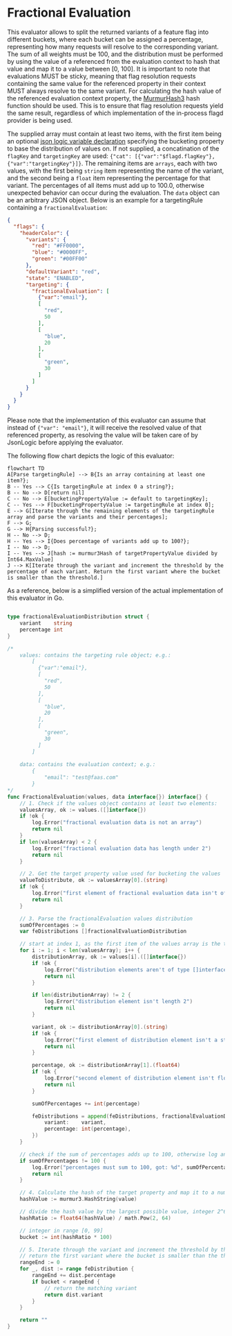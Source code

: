 # Fractional Evaluation

This evaluator allows to split the returned variants of a feature flag into different buckets,
where each bucket can be assigned a percentage, representing how many requests will resolve to the corresponding
variant. The sum of all weights must be 100, and the distribution must be performed by using the value of a referenced
from the evaluation context to hash that value and map it to a value between [0, 100]. It is important to note
that evaluations MUST be sticky, meaning that flag resolution requests containing the same value for the
referenced property in their context MUST always resolve to the same variant. For calculating the hash value of the
referenced evaluation context property, the [MurmurHash3](https://github.com/aappleby/smhasher/blob/master/src/MurmurHash3.cpp)
hash function should be used. This is to ensure that flag resolution requests yield the same result,
regardless of which implementation of the in-process flagd provider is being used.

The supplied array must contain at least two items, with the first item being an optional [json logic variable declaration](https://jsonlogic.com/operations.html#var)
specifying the bucketing property to base the distribution of values on. If not supplied, a concatination of the
`flagKey` and `targetingKey` are used: `{"cat": [{"var":"$flagd.flagKey"}, {"var":"targetingKey"}]}`.
The remaining items are `arrays`, each with two values, with the first being `string` item representing the name of the variant, and the
second being a `float` item representing the percentage for that variant. The percentages of all items must add up to
100.0, otherwise unexpected behavior can occur during the evaluation. The `data` object can be an arbitrary
JSON object. Below is an example for a targetingRule containing a `fractionalEvaluation`:

```json
{
  "flags": {
    "headerColor": {
      "variants": {
        "red": "#FF0000",
        "blue": "#0000FF",
        "green": "#00FF00"
      },
      "defaultVariant": "red",
      "state": "ENABLED",
      "targeting": {
        "fractionalEvaluation": [
          {"var":"email"},
          [
            "red",
            50
          ],
          [
            "blue",
            20
          ],
          [
            "green",
            30
          ]
        ]
      }
    }
  }
}
```

Please note that the implementation of this evaluator can assume that instead of `{"var": "email"}`, it will receive
the resolved value of that referenced property, as resolving the value will be taken care of by JsonLogic before
applying the evaluator.

The following flow chart depicts the logic of this evaluator:

```mermaid
flowchart TD
A[Parse targetingRule] --> B{Is an array containing at least one item?};
B -- Yes --> C{Is targetingRule at index 0 a string?};
B -- No --> D[return nil]
C -- No --> E[bucketingPropertyValue := default to targetingKey];
C -- Yes --> F[bucketingPropertyValue := targetingRule at index 0];
E --> G[Iterate through the remaining elements of the targetingRule array and parse the variants and their percentages];
F --> G;
G --> H{Parsing successful?};
H -- No --> D;
H -- Yes --> I{Does percentage of variants add up to 100?};
I -- No --> D;
I -- Yes --> J[hash := murmur3Hash of targetPropertyValue divided by Int64.MaxValue]
J --> K[Iterate through the variant and increment the threshold by the percentage of each variant. Return the first variant where the bucket is smaller than the threshold.]
```

As a reference, below is a simplified version of the actual implementation of this evaluator in Go.

```go

type fractionalEvaluationDistribution struct {
    variant    string
    percentage int
}

/*
    values: contains the targeting rule object; e.g.:
        [
          {"var":"email"},
          [
            "red",
            50
          ],
          [
            "blue",
            20
          ],
          [
            "green",
            30
          ]
        ]
    
    data: contains the evaluation context; e.g.:
        {
            "email": "test@faas.com"
        }
*/ 
func FractionalEvaluation(values, data interface{}) interface{} {
    // 1. Check if the values object contains at least two elements:
    valuesArray, ok := values.([]interface{})
    if !ok {
        log.Error("fractional evaluation data is not an array")
        return nil
    }
    if len(valuesArray) < 2 {
        log.Error("fractional evaluation data has length under 2")
        return nil
    }

    // 2. Get the target property value used for bucketing the values
    valueToDistribute, ok := valuesArray[0].(string)
    if !ok {
        log.Error("first element of fractional evaluation data isn't of type string")
        return nil
    }

    // 3. Parse the fractionalEvaluation values distribution
    sumOfPercentages := 0
    var feDistributions []fractionalEvaluationDistribution

    // start at index 1, as the first item of the values array is the target property
    for i := 1; i < len(valuesArray); i++ {
        distributionArray, ok := values[i].([]interface{})
        if !ok {
            log.Error("distribution elements aren't of type []interface{}")
            return nil
        }

        if len(distributionArray) != 2 {
            log.Error("distribution element isn't length 2")
            return nil
        }

        variant, ok := distributionArray[0].(string)
        if !ok {
            log.Error("first element of distribution element isn't a string")
            return nil
        }

        percentage, ok := distributionArray[1].(float64)
        if !ok {
            log.Error("second element of distribution element isn't float")
            return nil
        }

        sumOfPercentages += int(percentage)

        feDistributions = append(feDistributions, fractionalEvaluationDistribution{
            variant:    variant,
            percentage: int(percentage),
        })
    }

    // check if the sum of percentages adds up to 100, otherwise log an error
    if sumOfPercentages != 100 {
        log.Error("percentages must sum to 100, got: %d", sumOfPercentages)
        return nil
    }

    // 4. Calculate the hash of the target property and map it to a number between [0, 99]
    hashValue := murmur3.HashString(value)

    // divide the hash value by the largest possible value, integer 2^64
    hashRatio := float64(hashValue) / math.Pow(2, 64)

    // integer in range [0, 99]
    bucket := int(hashRatio * 100)

    // 5. Iterate through the variant and increment the threshold by the percentage of each variant.
    // return the first variant where the bucket is smaller than the threshold. 
    rangeEnd := 0
    for _, dist := range feDistribution {
        rangeEnd += dist.percentage
        if bucket < rangeEnd {
            // return the matching variant
            return dist.variant
        }
    }

    return ""
}
```
